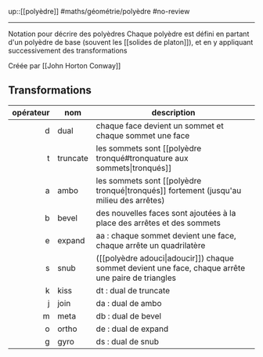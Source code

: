 up::[[polyèdre]]
#maths/géométrie/polyèdre #no-review 

----
Notation pour décrire des polyèdres
Chaque polyèdre est défini en partant d'un polyèdre de base (souvent les [[solides de platon]]), et en y appliquant successivement des transformations

Créée par [[John Horton Conway]]

## Transformations

| opérateur | nom      | description                                                                                         |
| ---------:| -------- | --------------------------------------------------------------------------------------------------- |
|         d | dual     | chaque face devient un sommet et chaque sommet une face                                             |
|         t | truncate | les sommets sont [[polyèdre tronqué#tronquature aux sommets\|tronqués]]                             |
|         a | ambo     | les sommets sont [[polyèdre tronqué\|tronqués]] fortement (jusqu'au milieu des arrêtes)             |
|         b | bevel    | des nouvelles faces sont ajoutées à la place des arrêtes et des sommets                             |
|         e | expand   | aa : chaque sommet devient une face, chaque arrête un quadrilatère                                  |
|         s | snub     | ([[polyèdre adouci\|adoucir]]) chaque sommet devient une face, chaque arrête une paire de triangles |
|         k | kiss     | dt : dual de truncate                                                                               |
|         j | join     | da : dual de ambo                                                                                   |
|         m | meta     | db : dual de bevel                                                                                  |
|         o | ortho    | de : dual de expand                                                                                 |
|         g | gyro     | ds : dual de snub                                                                                   |
